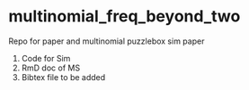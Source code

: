 # multinomial_freq_beyond_two
Repo for paper and multinomial puzzlebox sim paper
1. Code for Sim
2. RmD doc of MS
3. Bibtex file to be added

